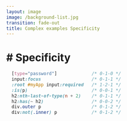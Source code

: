 ```yaml
---
layout: image
image: /background-list.jpg
transition: fade-out
title: Complex examples Specificity
---
```


<div class="flex flex-justify-center h-full flex-col">
  <div class="background">

  <h1 class="text-left m-b-0 font-bold">
    # Specificity
  </h1>

```css {all} {lines:true}
  [type="password"]             /* 0-1-0 */
  input:focus                   /* 0-1-1 */
  :root #myApp input:required   /* 1-2-1 */
  :is(p)                        /* 0-0-1 */
  h2:nth-last-of-type(n + 2)    /* 0-1-1 */
  h2:has(~ h2)                  /* 0-0-2 */
  div.outer p                   /* 0-1-2 */
  div:not(.inner) p             /* 0-1-2 */
```

  </div>
</div>
<!-- Y Error -->
